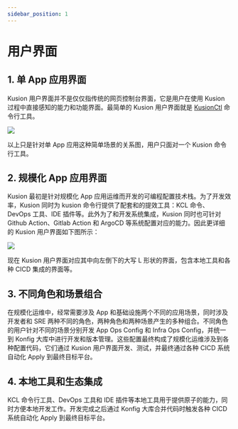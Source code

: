 ```yaml
---
sidebar_position: 1
---
```


# 用户界面

## 1. 单 App 应用界面

Kusion 用户界面并不是仅仅指传统的网页控制台界面，它是用户在使用 Kusion 过程中直接感知的能力和功能界面。最简单的 Kusion 用户界面就是 [KusionCtl](/docs/user_docs/support/faq-concepts#5-kusion) 命令行工具。

![](/img/docs/user_docs/concepts/kusion-user-interface-01.png)

以上只是针对单 App 应用这种简单场景的关系图，用户只面对一个 Kusion 命令行工具。

## 2. 规模化 App 应用界面

Kusion 最初是针对规模化 App 应用运维而开发的可编程配置技术栈。为了开发效率，Kusion 同时为 kusion 命令行提供了配套和的提效工具：KCL 命令、DevOps 工具、IDE 插件等。此外为了和开发系统集成，Kusion 同时也可针对 Github Action、Gitlab Action 和 ArgoCD 等系统配置对应的能力。因此更详细的 Kusion 用户界面如下图所示：

![](/img/docs/user_docs/concepts/kusion-user-interface-02.png)

现在 Kusion 用户界面对应其中向左倒下的大写 L 形状的界面，包含本地工具和各种 CICD 集成的界面等。

## 3. 不同角色和场景组合

在规模化运维中，经常需要涉及 App 和基础设施两个不同的应用场景，同时涉及开发者和 SRE 两种不同的角色，两种角色和两种场景产生的多种组合。不同角色的用户针对不同的场景分别开发 App Ops Config 和 Infra Ops Config，并统一到 Konfig 大库中进行开发和版本管理。这些配置最终构成了规模化运维涉及到各种配置代码，它们通过 Kusion 用户界面开发、测试，并最终通过各种 CICD 系统自动化 Apply 到最终目标平台。

## 4. 本地工具和生态集成

KCL 命令行工具、DevOps 工具和 IDE 插件等本地工具用于提供原子的能力，同时方便本地开发工作。开发完成之后通过 Konfig 大库合并代码时触发各种 CICD 系统自动化 Apply 到最终目标平台。

